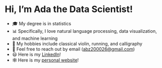 # Hi, I’m Ada the Data Scientist!
- 🎓 My degree is in statistics 
- 📊 Specifically, I love natural language processing, data visualization, and machine learning
- 💜 My hobbies include classical violin, running, and calligraphy
- 💬 Feel free to reach out by email (abz200026@gmail.com)
- 😃 Here is my [LinkedIn](https://www.linkedin.com/in/ada-zhang-430231212/)!
- 🕸️ Here is my [personal website](https://ada-b-zhang.github.io/adazhang/)!

<!---
ada-b-zhang/ada-b-zhang is a ✨ special ✨ repository because its `README.md` (this file) appears on your GitHub profile.
You can click the Preview link to take a look at your changes.
--->
